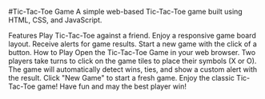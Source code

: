 #Tic-Tac-Toe Game
A simple web-based Tic-Tac-Toe game built using HTML, CSS, and JavaScript.

Features
Play Tic-Tac-Toe against a friend.
Enjoy a responsive game board layout.
Receive alerts for game results.
Start a new game with the click of a button.
How to Play
Open the Tic-Tac-Toe Game in your web browser.
Two players take turns to click on the game tiles to place their symbols (X or O).
The game will automatically detect wins, ties, and show a custom alert with the result.
Click "New Game" to start a fresh game.
Enjoy the classic Tic-Tac-Toe game! Have fun and may the best player win!
